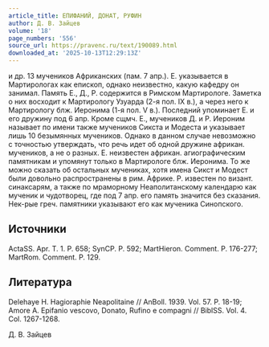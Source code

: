 ```yaml
---
article_title: ЕПИФАНИЙ, ДОНАТ, РУФИН
author: Д. В. Зайцев
volume: '18'
page_numbers: '556'
source_url: https://pravenc.ru/text/190089.html
downloaded_at: '2025-10-13T12:29:13Z'
---
```


и др. 13 мучеников Африканских (пам. 7 апр.). Е. указывается в Мартирологах как епископ, однако неизвестно, какую кафедру он занимал. Память Е., Д., Р. содержится в Римском Мартирологе. Заметка о них восходит к Мартирологу Узуарда (2-я пол. IX в.), а через него к Мартирологу блж. Иеронима (1-я пол. V в.). Последний упоминает Е. и его дружину под 6 апр. Кроме сщмч. Е., мучеников Д. и Р. Иероним называет по имени также мучеников Сикста и Модеста и указывает лишь 10 безымянных мучеников. Однако в данном случае невозможно с точностью утверждать, что речь идет об одной дружине африкан. мучеников, а не о разных. Е. неизвестен африкан. агиографическим памятникам и упомянут только в Мартирологе блж. Иеронима. То же можно сказать об остальных мучениках, хотя имена Сикст и Модест были довольно распространены в рим. Африке. Р. известен по визант. синаксарям, а также по мраморному Неаполитанскому календарю как мученик и чудотворец, где под 7 апр. его память значится без сказания. Нек-рые греч. памятники указывают его как мученика Синопского.

## Источники

ActaSS. Apr. T. 1. P. 658; SynCP. P. 592; MartHieron. Comment. P. 176-277; MartRom. Comment. P. 129.

## Литература

Delehaye H. Hagioraphie Neapolitaine // AnBoll. 1939. Vol. 57. P. 18-19; Amore A. Epifanio vescovo, Donato, Rufino e compagni // BiblSS. Vol. 4. Col. 1267-1268.

Д. В. Зайцев
